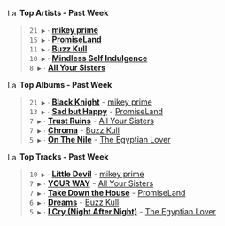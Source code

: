 <!--START_LASTFM_ARTISTS:{"period": "7day", "rows": 5}-->
<a href="https://last.fm" target="_blank"><img src="https://user-images.githubusercontent.com/17434202/215290617-e793598d-d7c9-428f-9975-156db1ba89cc.svg" alt="Last.fm Logo" width="18" height="13"/></a> **Top Artists - Past Week**

> `21 ▶️` ∙ **[mikey prime](https://www.last.fm/music/mikey+prime)**<br/>
> `15 ▶️` ∙ **[PromiseLand](https://www.last.fm/music/PromiseLand)**<br/>
> `11 ▶️` ∙ **[Buzz Kull](https://www.last.fm/music/Buzz+Kull)**<br/>
> `10 ▶️` ∙ **[Mindless Self Indulgence](https://www.last.fm/music/Mindless+Self+Indulgence)**<br/>
> `8 ▶️` ∙ **[All Your Sisters](https://www.last.fm/music/All+Your+Sisters)**<br/>
<!--END_LASTFM_ARTISTS-->

<!--START_LASTFM_ALBUMS:{"period": "7day", "rows": 5}-->
<a href="https://last.fm" target="_blank"><img src="https://user-images.githubusercontent.com/17434202/215290617-e793598d-d7c9-428f-9975-156db1ba89cc.svg" alt="Last.fm Logo" width="18" height="13"/></a> **Top Albums - Past Week**

> `21 ▶️` ∙ **[Black Knight](https://www.last.fm/music/mikey+prime/Black+Knight)** - [mikey prime](https://www.last.fm/music/mikey+prime)<br/>
> `13 ▶️` ∙ **[Sad but Happy](https://www.last.fm/music/PromiseLand/Sad+but+Happy)** - [PromiseLand](https://www.last.fm/music/PromiseLand)<br/>
> `7 ▶️` ∙ **[Trust Ruins](https://www.last.fm/music/All+Your+Sisters/Trust+Ruins)** - [All Your Sisters](https://www.last.fm/music/All+Your+Sisters)<br/>
> `7 ▶️` ∙ **[Chroma](https://www.last.fm/music/Buzz+Kull/Chroma)** - [Buzz Kull](https://www.last.fm/music/Buzz+Kull)<br/>
> `5 ▶️` ∙ **[On The Nile](https://www.last.fm/music/The+Egyptian+Lover/On+The+Nile)** - [The Egyptian Lover](https://www.last.fm/music/The+Egyptian+Lover)<br/>
<!--END_LASTFM_ALBUMS-->

<!--START_LASTFM_TRACKS:{"period": "7day", "rows": 5}-->
<a href="https://last.fm" target="_blank"><img src="https://user-images.githubusercontent.com/17434202/215290617-e793598d-d7c9-428f-9975-156db1ba89cc.svg" alt="Last.fm Logo" width="18" height="13"/></a> **Top Tracks - Past Week**

> `10 ▶️` ∙ **[Little Devil](https://www.last.fm/music/mikey+prime/_/Little+Devil)** - [mikey prime](https://www.last.fm/music/mikey+prime)<br/>
> `7 ▶️` ∙ **[YOUR WAY](https://www.last.fm/music/All+Your+Sisters/_/YOUR+WAY)** - [All Your Sisters](https://www.last.fm/music/All+Your+Sisters)<br/>
> `7 ▶️` ∙ **[Take Down the House](https://www.last.fm/music/PromiseLand/_/Take+Down+the+House)** - [PromiseLand](https://www.last.fm/music/PromiseLand)<br/>
> `6 ▶️` ∙ **[Dreams](https://www.last.fm/music/Buzz+Kull/_/Dreams)** - [Buzz Kull](https://www.last.fm/music/Buzz+Kull)<br/>
> `5 ▶️` ∙ **[I Cry (Night After Night)](https://www.last.fm/music/The+Egyptian+Lover/_/I+Cry+(Night+After+Night))** - [The Egyptian Lover](https://www.last.fm/music/The+Egyptian+Lover)<br/>
<!--END_LASTFM_TRACKS-->